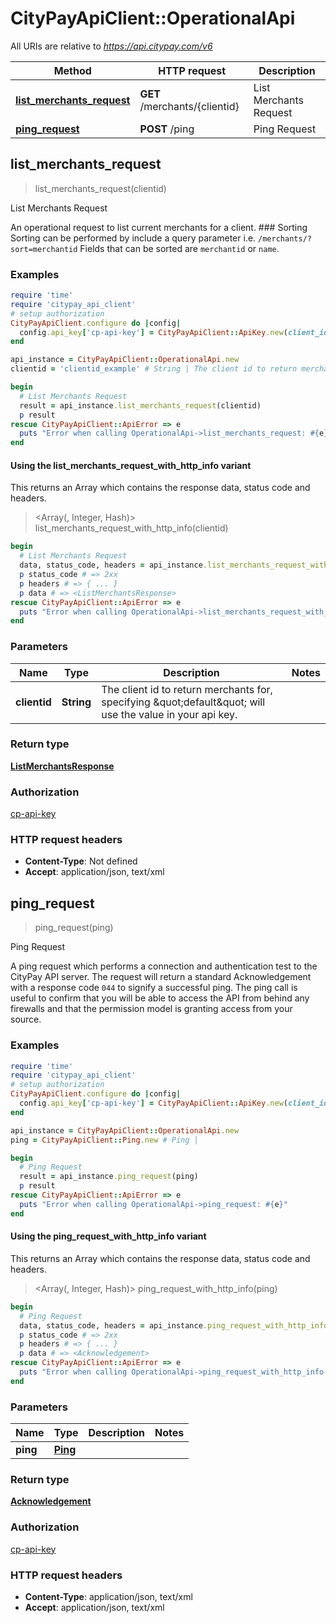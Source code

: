 # CityPayApiClient::OperationalApi

All URIs are relative to *https://api.citypay.com/v6*

| Method | HTTP request | Description |
| ------ | ------------ | ----------- |
| [**list_merchants_request**](OperationalApi.md#list_merchants_request) | **GET** /merchants/{clientid} | List Merchants Request |
| [**ping_request**](OperationalApi.md#ping_request) | **POST** /ping | Ping Request |


## list_merchants_request

> <ListMerchantsResponse> list_merchants_request(clientid)

List Merchants Request

An operational request to list current merchants for a client.  ### Sorting  Sorting can be performed by include a query parameter i.e. `/merchants/?sort=merchantid`  Fields that can be sorted are `merchantid` or `name`. 

### Examples

```ruby
require 'time'
require 'citypay_api_client'
# setup authorization
CityPayApiClient.configure do |config|
  config.api_key['cp-api-key'] = CityPayApiClient::ApiKey.new(client_id: 'YourClientId', licence_key: 'YourLicenceKey').generate
end

api_instance = CityPayApiClient::OperationalApi.new
clientid = 'clientid_example' # String | The client id to return merchants for, specifying \"default\" will use the value in your api key.

begin
  # List Merchants Request
  result = api_instance.list_merchants_request(clientid)
  p result
rescue CityPayApiClient::ApiError => e
  puts "Error when calling OperationalApi->list_merchants_request: #{e}"
end
```

#### Using the list_merchants_request_with_http_info variant

This returns an Array which contains the response data, status code and headers.

> <Array(<ListMerchantsResponse>, Integer, Hash)> list_merchants_request_with_http_info(clientid)

```ruby
begin
  # List Merchants Request
  data, status_code, headers = api_instance.list_merchants_request_with_http_info(clientid)
  p status_code # => 2xx
  p headers # => { ... }
  p data # => <ListMerchantsResponse>
rescue CityPayApiClient::ApiError => e
  puts "Error when calling OperationalApi->list_merchants_request_with_http_info: #{e}"
end
```

### Parameters

| Name | Type | Description | Notes |
| ---- | ---- | ----------- | ----- |
| **clientid** | **String** | The client id to return merchants for, specifying \&quot;default\&quot; will use the value in your api key. |  |

### Return type

[**ListMerchantsResponse**](ListMerchantsResponse.md)

### Authorization

[cp-api-key](../README.md#cp-api-key)

### HTTP request headers

- **Content-Type**: Not defined
- **Accept**: application/json, text/xml


## ping_request

> <Acknowledgement> ping_request(ping)

Ping Request

A ping request which performs a connection and authentication test to the CityPay API server. The request will return a standard Acknowledgement with a response code `044` to signify a successful ping.  The ping call is useful to confirm that you will be able to access  the API from behind any firewalls and that the permission model is granting access from your source. 

### Examples

```ruby
require 'time'
require 'citypay_api_client'
# setup authorization
CityPayApiClient.configure do |config|
  config.api_key['cp-api-key'] = CityPayApiClient::ApiKey.new(client_id: 'YourClientId', licence_key: 'YourLicenceKey').generate
end

api_instance = CityPayApiClient::OperationalApi.new
ping = CityPayApiClient::Ping.new # Ping | 

begin
  # Ping Request
  result = api_instance.ping_request(ping)
  p result
rescue CityPayApiClient::ApiError => e
  puts "Error when calling OperationalApi->ping_request: #{e}"
end
```

#### Using the ping_request_with_http_info variant

This returns an Array which contains the response data, status code and headers.

> <Array(<Acknowledgement>, Integer, Hash)> ping_request_with_http_info(ping)

```ruby
begin
  # Ping Request
  data, status_code, headers = api_instance.ping_request_with_http_info(ping)
  p status_code # => 2xx
  p headers # => { ... }
  p data # => <Acknowledgement>
rescue CityPayApiClient::ApiError => e
  puts "Error when calling OperationalApi->ping_request_with_http_info: #{e}"
end
```

### Parameters

| Name | Type | Description | Notes |
| ---- | ---- | ----------- | ----- |
| **ping** | [**Ping**](Ping.md) |  |  |

### Return type

[**Acknowledgement**](Acknowledgement.md)

### Authorization

[cp-api-key](../README.md#cp-api-key)

### HTTP request headers

- **Content-Type**: application/json, text/xml
- **Accept**: application/json, text/xml

